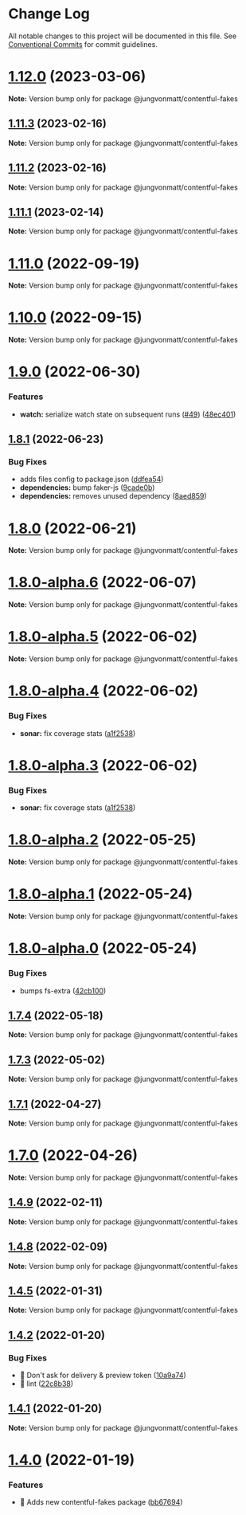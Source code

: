 # Change Log

All notable changes to this project will be documented in this file.
See [Conventional Commits](https://conventionalcommits.org) for commit guidelines.

# [1.12.0](https://github.com/jungvonmatt/contentful-ssg/compare/v1.11.3...v1.12.0) (2023-03-06)

**Note:** Version bump only for package @jungvonmatt/contentful-fakes





## [1.11.3](https://github.com/jungvonmatt/contentful-ssg/compare/v1.11.2...v1.11.3) (2023-02-16)

**Note:** Version bump only for package @jungvonmatt/contentful-fakes





## [1.11.2](https://github.com/jungvonmatt/contentful-ssg/compare/v1.11.1...v1.11.2) (2023-02-16)

**Note:** Version bump only for package @jungvonmatt/contentful-fakes





## [1.11.1](https://github.com/jungvonmatt/contentful-ssg/compare/v1.11.0...v1.11.1) (2023-02-14)

**Note:** Version bump only for package @jungvonmatt/contentful-fakes





# [1.11.0](https://github.com/jungvonmatt/contentful-ssg/compare/v1.10.0...v1.11.0) (2022-09-19)

**Note:** Version bump only for package @jungvonmatt/contentful-fakes





# [1.10.0](https://github.com/jungvonmatt/contentful-ssg/compare/v1.9.0...v1.10.0) (2022-09-15)

**Note:** Version bump only for package @jungvonmatt/contentful-fakes





# [1.9.0](https://github.com/jungvonmatt/contentful-ssg/compare/v1.8.2...v1.9.0) (2022-06-30)


### Features

* **watch:** serialize watch state on subsequent runs ([#49](https://github.com/jungvonmatt/contentful-ssg/issues/49)) ([48ec401](https://github.com/jungvonmatt/contentful-ssg/commit/48ec4010733a3d46ce34a3703198d635b8f432d0))





## [1.8.1](https://github.com/jungvonmatt/contentful-ssg/compare/v1.8.0...v1.8.1) (2022-06-23)


### Bug Fixes

* adds files config to package.json ([ddfea54](https://github.com/jungvonmatt/contentful-ssg/commit/ddfea540bd8133b8238626cc46e209fdc19a7a97))
* **dependencies:** bump faker-js ([9cade0b](https://github.com/jungvonmatt/contentful-ssg/commit/9cade0b3ff7d047e66402abe7f1f6193896235bd))
* **dependencies:** removes unused dependency ([8aed859](https://github.com/jungvonmatt/contentful-ssg/commit/8aed859ad1aedbb0a26642c93a5f9314f457edc7))





# [1.8.0](https://github.com/jungvonmatt/contentful-ssg/compare/v1.7.4...v1.8.0) (2022-06-21)

**Note:** Version bump only for package @jungvonmatt/contentful-fakes





# [1.8.0-alpha.6](https://github.com/jungvonmatt/contentful-ssg/compare/v1.8.0-alpha.5...v1.8.0-alpha.6) (2022-06-07)

**Note:** Version bump only for package @jungvonmatt/contentful-fakes





# [1.8.0-alpha.5](https://github.com/jungvonmatt/contentful-ssg/compare/v1.8.0-alpha.4...v1.8.0-alpha.5) (2022-06-02)

**Note:** Version bump only for package @jungvonmatt/contentful-fakes





# [1.8.0-alpha.4](https://github.com/jungvonmatt/contentful-ssg/compare/v1.8.0-alpha.2...v1.8.0-alpha.4) (2022-06-02)


### Bug Fixes

* **sonar:** fix coverage stats ([a1f2538](https://github.com/jungvonmatt/contentful-ssg/commit/a1f2538b892029f36ab4af57e9ca311b12320b58))





# [1.8.0-alpha.3](https://github.com/jungvonmatt/contentful-ssg/compare/v1.8.0-alpha.2...v1.8.0-alpha.3) (2022-06-02)


### Bug Fixes

* **sonar:** fix coverage stats ([a1f2538](https://github.com/jungvonmatt/contentful-ssg/commit/a1f2538b892029f36ab4af57e9ca311b12320b58))





# [1.8.0-alpha.2](https://github.com/jungvonmatt/contentful-ssg/compare/v1.8.0-alpha.1...v1.8.0-alpha.2) (2022-05-25)

**Note:** Version bump only for package @jungvonmatt/contentful-fakes





# [1.8.0-alpha.1](https://github.com/jungvonmatt/contentful-ssg/compare/v1.8.0-alpha.0...v1.8.0-alpha.1) (2022-05-24)

**Note:** Version bump only for package @jungvonmatt/contentful-fakes





# [1.8.0-alpha.0](https://github.com/jungvonmatt/contentful-ssg/compare/v1.7.4...v1.8.0-alpha.0) (2022-05-24)


### Bug Fixes

* bumps fs-extra ([42cb100](https://github.com/jungvonmatt/contentful-ssg/commit/42cb100df8d47ca11bfa0834cf7610d9cdbe2931))





## [1.7.4](https://github.com/jungvonmatt/contentful-ssg/compare/v1.7.3...v1.7.4) (2022-05-18)

**Note:** Version bump only for package @jungvonmatt/contentful-fakes





## [1.7.3](https://github.com/jungvonmatt/contentful-ssg/compare/v1.7.2...v1.7.3) (2022-05-02)

**Note:** Version bump only for package @jungvonmatt/contentful-fakes





## [1.7.1](https://github.com/jungvonmatt/contentful-ssg/compare/v1.7.0...v1.7.1) (2022-04-27)

**Note:** Version bump only for package @jungvonmatt/contentful-fakes





# [1.7.0](https://github.com/jungvonmatt/contentful-ssg/compare/v1.6.1...v1.7.0) (2022-04-26)

**Note:** Version bump only for package @jungvonmatt/contentful-fakes





## [1.4.9](https://github.com/jungvonmatt/contentful-ssg/compare/v1.4.8...v1.4.9) (2022-02-11)

**Note:** Version bump only for package @jungvonmatt/contentful-fakes





## [1.4.8](https://github.com/jungvonmatt/contentful-ssg/compare/v1.4.7...v1.4.8) (2022-02-09)

**Note:** Version bump only for package @jungvonmatt/contentful-fakes





## [1.4.5](https://github.com/jungvonmatt/contentful-ssg/compare/v1.4.4...v1.4.5) (2022-01-31)

**Note:** Version bump only for package @jungvonmatt/contentful-fakes





## [1.4.2](https://github.com/jungvonmatt/contentful-ssg/compare/v1.4.1...v1.4.2) (2022-01-20)


### Bug Fixes

* 🐛 Don't ask for delivery & preview token ([10a9a74](https://github.com/jungvonmatt/contentful-ssg/commit/10a9a74f24fecca9d8866d39e2ca9095e9a4d638))
* 🐛 lint ([22c8b38](https://github.com/jungvonmatt/contentful-ssg/commit/22c8b38fbe1f62e20a597545808181fc488d04c6))





## [1.4.1](https://github.com/jungvonmatt/contentful-ssg/compare/v1.4.0...v1.4.1) (2022-01-20)

**Note:** Version bump only for package @jungvonmatt/contentful-fakes





# [1.4.0](https://github.com/jungvonmatt/contentful-ssg/compare/v1.3.2...v1.4.0) (2022-01-19)


### Features

* 🎸 Adds new contentful-fakes package ([bb67694](https://github.com/jungvonmatt/contentful-ssg/commit/bb676946532281864c6355f294e984f792f9cfa3))

